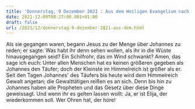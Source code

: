 ```yaml
---
title: 'Donnerstag, 9 Dezember 2021 : Aus dem Heiligen Evangelium nach Matthäus - Mt 11,7b.11-15.'
date: 2021-12-09T08:27:00.001+01:00
draft: false
url: /2021/12/donnerstag-9-dezember-2021-aus-dem.html
---
```


Als sie gegangen waren, begann Jesus zu der Menge über Johannes zu reden; er sagte: Was habt ihr denn sehen wollen, als ihr in die Wüste hinausgegangen seid? Ein Schilfrohr, das im Wind schwankt? Amen, das sage ich euch: Unter allen Menschen hat es keinen größeren gegeben als Johannes den Täufer; doch der Kleinste im Himmelreich ist größer als er. Seit den Tagen Johannes' des Täufers bis heute wird dem Himmelreich Gewalt angetan; die Gewalttätigen reißen es an sich. Denn bis hin zu Johannes haben alle Propheten und das Gesetz über diese Dinge geweissagt. Und wenn ihr es gelten lassen wollt: Ja, er ist Elija, der wiederkommen soll. Wer Ohren hat, der höre!
